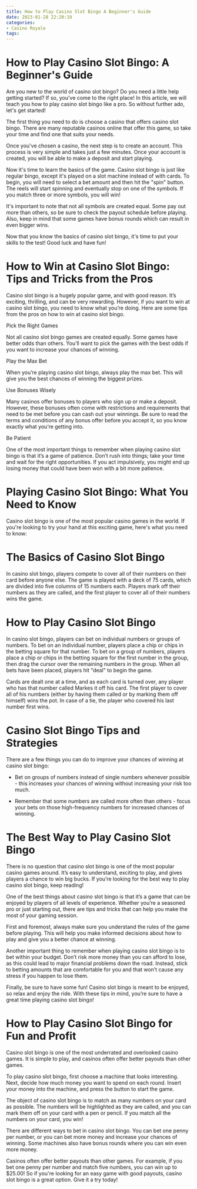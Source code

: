 ```yaml
---
title: How to Play Casino Slot Bingo A Beginner's Guide
date: 2023-01-28 22:20:19
categories:
- Casino Royale
tags:
---
```



#  How to Play Casino Slot Bingo: A Beginner's Guide



Are you new to the world of casino slot bingo? Do you need a little help getting started? If so, you've come to the right place! In this article, we will teach you how to play casino slot bingo like a pro. So without further ado, let's get started!

The first thing you need to do is choose a casino that offers casino slot bingo. There are many reputable casinos online that offer this game, so take your time and find one that suits your needs.

Once you've chosen a casino, the next step is to create an account. This process is very simple and takes just a few minutes. Once your account is created, you will be able to make a deposit and start playing.

Now it's time to learn the basics of the game. Casino slot bingo is just like regular bingo, except it's played on a slot machine instead of with cards. To begin, you will need to select a bet amount and then hit the "spin" button. The reels will start spinning and eventually stop on one of the symbols. If you match three or more symbols, you will win!

It's important to note that not all symbols are created equal. Some pay out more than others, so be sure to check the payout schedule before playing. Also, keep in mind that some games have bonus rounds which can result in even bigger wins.

Now that you know the basics of casino slot bingo, it's time to put your skills to the test! Good luck and have fun!

#  How to Win at Casino Slot Bingo: Tips and Tricks from the Pros

Casino slot bingo is a hugely popular game, and with good reason. It’s exciting, thrilling, and can be very rewarding. However, if you want to win at casino slot bingo, you need to know what you’re doing. Here are some tips from the pros on how to win at casino slot bingo.

Pick the Right Games

Not all casino slot bingo games are created equally. Some games have better odds than others. You’ll want to pick the games with the best odds if you want to increase your chances of winning.

Play the Max Bet

When you’re playing casino slot bingo, always play the max bet. This will give you the best chances of winning the biggest prizes.

Use Bonuses Wisely

Many casinos offer bonuses to players who sign up or make a deposit. However, these bonuses often come with restrictions and requirements that need to be met before you can cash out your winnings. Be sure to read the terms and conditions of any bonus offer before you accept it, so you know exactly what you’re getting into.

Be Patient

One of the most important things to remember when playing casino slot bingo is that it’s a game of patience. Don’t rush into things; take your time and wait for the right opportunities. If you act impulsively, you might end up losing money that could have been won with a bit more patience.

#  Playing Casino Slot Bingo: What You Need to Know

Casino slot bingo is one of the most popular casino games in the world. If you're looking to try your hand at this exciting game, here's what you need to know:

# The Basics of Casino Slot Bingo

In casino slot bingo, players compete to cover all of their numbers on their card before anyone else. The game is played with a deck of 75 cards, which are divided into five columns of 15 numbers each. Players mark off their numbers as they are called, and the first player to cover all of their numbers wins the game.

# How to Play Casino Slot Bingo

In casino slot bingo, players can bet on individual numbers or groups of numbers. To bet on an individual number, players place a chip or chips in the betting square for that number. To bet on a group of numbers, players place a chip or chips in the betting square for the first number in the group, then drag the cursor over the remaining numbers in the group. When all bets have been placed, players hit "deal" to begin the game.

Cards are dealt one at a time, and as each card is turned over, any player who has that number called Markes it off his card. The first player to cover all of his numbers (either by having them called or by marking them off himself) wins the pot. In case of a tie, the player who covered his last number first wins.

# Casino Slot Bingo Tips and Strategies

There are a few things you can do to improve your chances of winning at casino slot bingo:

- Bet on groups of numbers instead of single numbers whenever possible - this increases your chances of winning without increasing your risk too much.

- Remember that some numbers are called more often than others - focus your bets on those high-frequency numbers for increased chances of winning.

#  The Best Way to Play Casino Slot Bingo

There is no question that casino slot bingo is one of the most popular casino games around. It’s easy to understand, exciting to play, and gives players a chance to win big bucks. If you’re looking for the best way to play casino slot bingo, keep reading!

One of the best things about casino slot bingo is that it’s a game that can be enjoyed by players of all levels of experience. Whether you’re a seasoned pro or just starting out, there are tips and tricks that can help you make the most of your gaming session.

First and foremost, always make sure you understand the rules of the game before playing. This will help you make informed decisions about how to play and give you a better chance at winning.

Another important thing to remember when playing casino slot bingo is to bet within your budget. Don’t risk more money than you can afford to lose, as this could lead to major financial problems down the road. Instead, stick to betting amounts that are comfortable for you and that won’t cause any stress if you happen to lose them.

Finally, be sure to have some fun! Casino slot bingo is meant to be enjoyed, so relax and enjoy the ride. With these tips in mind, you’re sure to have a great time playing casino slot bingo!

#  How to Play Casino Slot Bingo for Fun and Profit

Casino slot bingo is one of the most underrated and overlooked casino games. It is simple to play, and casinos often offer better payouts than other games.

To play casino slot bingo, first choose a machine that looks interesting. Next, decide how much money you want to spend on each round. Insert your money into the machine, and press the button to start the game.

The object of casino slot bingo is to match as many numbers on your card as possible. The numbers will be highlighted as they are called, and you can mark them off on your card with a pen or pencil. If you match all the numbers on your card, you win!

There are different ways to bet in casino slot bingo. You can bet one penny per number, or you can bet more money and increase your chances of winning. Some machines also have bonus rounds where you can win even more money.

Casinos often offer better payouts than other games. For example, if you bet one penny per number and match five numbers, you can win up to $25.00! So if you're looking for an easy game with good payouts, casino slot bingo is a great option. Give it a try today!
